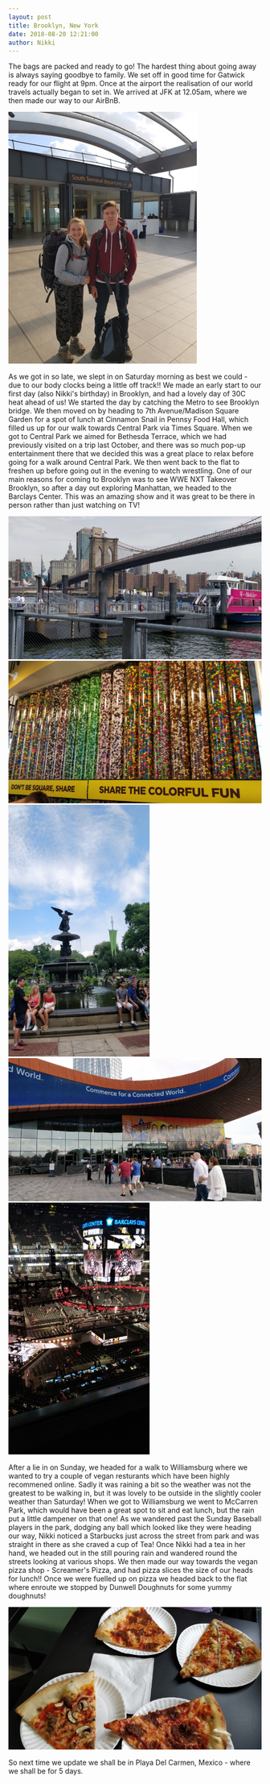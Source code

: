 ```yaml
---
layout: post
title: Brooklyn, New York
date: 2018-08-20 12:21:00
author: Nikki
---
```

The bags are packed and ready to go! The hardest thing about going away is always saying goodbye to family. We set off in good time for Gatwick ready for our flight at 9pm. Once at the airport the realisation of our world travels actually began to set in. We arrived at JFK at 12.05am, where we then made our way to our AirBnB.

![gatwick](/assets/img/brooklyn/gatwick.jpg)

As we got in so late, we slept in on Saturday morning as best we could - due to our body clocks being a little off track!! We made an early start to our first day (also Nikki's birthday) in Brooklyn, and had a lovely day of 30C heat ahead of us! We started the day by catching the Metro to see Brooklyn bridge. We then moved on by heading to 7th Avenue/Madison Square Garden for a spot of lunch at Cinnamon Snail in Pennsy Food Hall, which filled us up for our walk towards Central Park via Times Square. When we got to Central Park we aimed for Bethesda Terrace, which we had previously visited on a trip last October, and there was so much pop-up entertainment there that we decided this was a great place to relax before going for a walk around Central Park. We then went back to the flat to freshen up before going out in the evening to watch wrestling. One of our main reasons for coming to Brooklyn was to see WWE NXT Takeover Brooklyn, so after a day out exploring Manhattan, we headed to the Barclays Center. This was an amazing show and it was great to be there in person rather than just watching on TV!

![bridge](/assets/img/brooklyn/bridge.jpg)
![mm-inside](/assets/img/brooklyn/mm-inside.jpg)
![bethesda](/assets/img/brooklyn/bethesda.jpg)
![barclays-outside](/assets/img/brooklyn/barclays-outside.jpg)
![barclays-inside](/assets/img/brooklyn/barclays-inside.jpg)

After a lie in on Sunday, we headed for a walk to Williamsburg where we wanted to try a couple of vegan resturants which have been highly recommened online. Sadly it was raining a bit so the weather was not the greatest to be walking in, but it was lovely to be outside in the slightly cooler weather than Saturday! When we got to Williamsburg we went to McCarren Park, which would have been a great spot to sit and eat lunch, but the rain put a little dampener on that one! As we wandered past the Sunday Baseball players in the park, dodging any ball which looked like they were heading our way, Nikki noticed a Starbucks just across the street from park and was straight in there as she craved a cup of Tea! Once Nikki had a tea in her hand, we headed out in the still pouring rain and wandered round the streets looking at various shops. We then made our way towards the vegan pizza shop - Screamer's Pizza, and had pizza slices the size of our heads for lunch!! Once we were fuelled up on pizza we headed back to the flat where enroute we stopped by Dunwell Doughnuts for some yummy doughnuts!

![pizza](/assets/img/brooklyn/pizza.jpg)

So next time we update we shall be in Playa Del Carmen, Mexico - where we shall be for 5 days.